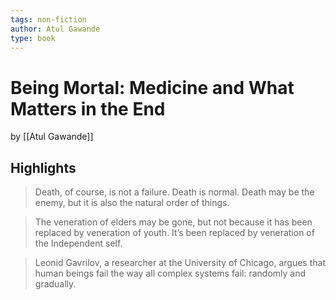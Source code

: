 ```yaml
---
tags: non-fiction
author: Atul Gawande
type: book
---
```


# Being Mortal: Medicine and What Matters in the End

by [[Atul Gawande]]

## Highlights

> Death, of course, is not a failure. Death is normal. Death may be the enemy, but it is also the natural order of things.

> The veneration of elders may be gone, but not because it has been replaced by veneration of youth. It’s been replaced by veneration of the Independent self.

> Leonid Gavrilov, a researcher at the University of Chicago, argues that human beings fail the way all complex systems fail: randomly and gradually.
